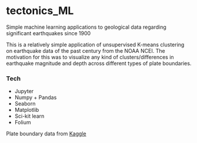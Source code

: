# tectonics_ML

Simple machine learning applications to geological data regarding significant earthquakes since 1900

This is a relatively simple application of unsupervised K-means clustering on earthquake data of the past century from the NOAA NCEI.
The motivation for this was to visualize any kind of clusters/differences in earthquake magnitude and depth across different types of plate boundaries.

### Tech

- Jupyter
- Numpy + Pandas
- Seaborn
- Matplotlib
- Sci-kit learn
- Folium

Plate boundary data from [Kaggle](https://www.kaggle.com/datasets/cwthompson/tectonic-plate-boundaries)
